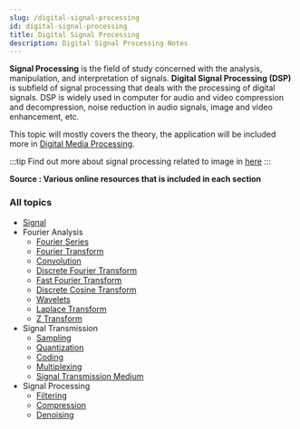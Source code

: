 ```yaml
---
slug: /digital-signal-processing
id: digital-signal-processing
title: Digital Signal Processing
description: Digital Signal Processing Notes
---
```


**Signal Processing** is the field of study concerned with the analysis, manipulation, and interpretation of signals. **Digital Signal Processing (DSP)** is subfield of signal processing that deals with the processing of digital signals. DSP is widely used in computer for audio and video compression and decompression, noise reduction in audio signals, image and video enhancement, etc.

This topic will mostly covers the theory, the application will be included more in [Digital Media Processing](/digital-media-processing).

:::tip
Find out more about signal processing related to image in [here](/computer-graphics/signal-processing)
:::

**Source : Various online resources that is included in each section**

### All topics

- [Signal](digital-signal-processing/signal)
- Fourier Analysis
  - [Fourier Series](digital-signal-processing/fourier-series)
  - [Fourier Transform](digital-signal-processing/fourier-transform)
  - [Convolution](digital-signal-processing/convolution)
  - [Discrete Fourier Transform](digital-signal-processing/discrete-fourier-transform)
  - [Fast Fourier Transform](digital-signal-processing/fast-fourier-transform)
  - [Discrete Cosine Transform](digital-signal-processing/discrete-cosine-transform)
  - [Wavelets](digital-signal-processing/wavelets)
  - [Laplace Transform](digital-signal-processing/laplace-transform)
  - [Z Transform](digital-signal-processing/z-transform)
- Signal Transmission
  - [Sampling](digital-signal-processing/sampling)
  - [Quantization](digital-signal-processing/quantization)
  - [Coding](digital-signal-processing/coding)
  - [Multiplexing](digital-signal-processing/multiplexing)
  - [Signal Transmission Medium](digital-signal-processing/signal-transmission-medium)
- Signal Processing
  - [Filtering](digital-signal-processing/filtering)
  - [Compression](digital-signal-processing/compression)
  - [Denoising](digital-signal-processing/denoising)
